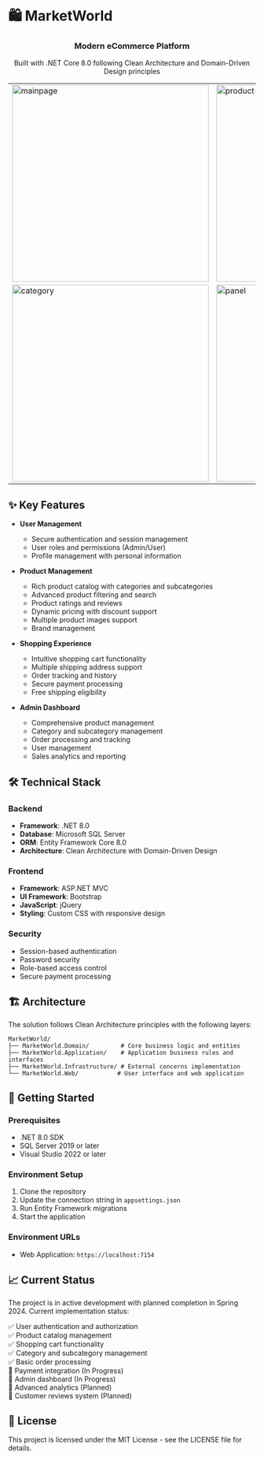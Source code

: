 # 🛍️ MarketWorld

<div align="center">
    <h3>Modern eCommerce Platform</h3>
    <p>Built with .NET Core 8.0 following Clean Architecture and Domain-Driven Design principles</p>
</div>

<div align="center">
    <table>
        <tr>
            <td>
                <img src="https://github.com/user-attachments/assets/fe423e47-9134-44cf-bac5-6ebf7c5586fe" alt="mainpage" width="400"/>
            </td>
            <td>
                <img src="https://github.com/user-attachments/assets/9e63e992-7e7b-4eae-b44b-b604d7633d1c" alt="product-list" width="400"/>
            </td>
        </tr>
        <tr>
            <td>
                <img src="https://github.com/user-attachments/assets/95c63d4c-8ad4-4ea0-9636-1df5e5fc0142" alt="category" width="400"/>
            </td>
            <td>
                <img src="https://github.com/user-attachments/assets/ec25bcd9-e68e-402e-8d91-21dd709e398b" alt="panel" width="400"/>
            </td>
        </tr>
    </table>
</div>

## ✨ Key Features

- **User Management**
  - Secure authentication and session management
  - User roles and permissions (Admin/User)
  - Profile management with personal information
  
- **Product Management**
  - Rich product catalog with categories and subcategories
  - Advanced product filtering and search
  - Product ratings and reviews
  - Dynamic pricing with discount support
  - Multiple product images support
  - Brand management
  
- **Shopping Experience**
  - Intuitive shopping cart functionality
  - Multiple shipping address support
  - Order tracking and history
  - Secure payment processing
  - Free shipping eligibility
  
- **Admin Dashboard**
  - Comprehensive product management
  - Category and subcategory management
  - Order processing and tracking
  - User management
  - Sales analytics and reporting

## 🛠️ Technical Stack

### Backend
- **Framework**: .NET 8.0
- **Database**: Microsoft SQL Server
- **ORM**: Entity Framework Core 8.0
- **Architecture**: Clean Architecture with Domain-Driven Design

### Frontend
- **Framework**: ASP.NET MVC
- **UI Framework**: Bootstrap
- **JavaScript**: jQuery
- **Styling**: Custom CSS with responsive design

### Security
- Session-based authentication
- Password security
- Role-based access control
- Secure payment processing

## 🏗️ Architecture

The solution follows Clean Architecture principles with the following layers:

```plaintext
MarketWorld/
├── MarketWorld.Domain/         # Core business logic and entities
├── MarketWorld.Application/    # Application business rules and interfaces
├── MarketWorld.Infrastructure/ # External concerns implementation
└── MarketWorld.Web/           # User interface and web application
```

## 🚀 Getting Started

### Prerequisites
- .NET 8.0 SDK
- SQL Server 2019 or later
- Visual Studio 2022 or later

### Environment Setup
1. Clone the repository
2. Update the connection string in `appsettings.json`
3. Run Entity Framework migrations
4. Start the application

### Environment URLs
- Web Application: `https://localhost:7154`

## 📈 Current Status

The project is in active development with planned completion in Spring 2024. Current implementation status:

✅ User authentication and authorization  
✅ Product catalog management  
✅ Shopping cart functionality  
✅ Category and subcategory management  
✅ Basic order processing  
🔄 Payment integration (In Progress)  
🔄 Admin dashboard (In Progress)  
📅 Advanced analytics (Planned)  
📅 Customer reviews system (Planned)  

## 📝 License

This project is licensed under the MIT License - see the LICENSE file for details.
